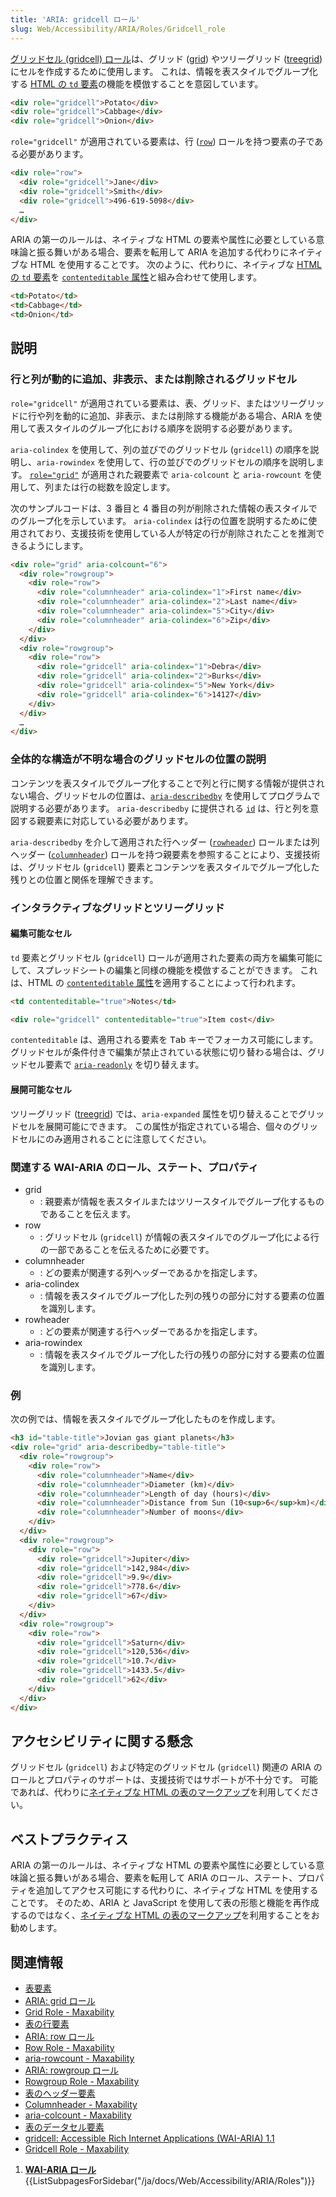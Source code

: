```yaml
---
title: 'ARIA: gridcell ロール'
slug: Web/Accessibility/ARIA/Roles/Gridcell_role
---
```

[グリッドセル (gridcell) ロール](https://www.w3.org/TR/wai-aria-1.1/#gridcell)は、グリッド ([grid](/ja/docs/Web/Accessibility/ARIA/Roles/Grid_Role)) やツリーグリッド ([treegrid](/ja/docs/Web/Accessibility/ARIA/Roles/Treegrid_role)) にセルを作成するために使用します。 これは、情報を表スタイルでグループ化する [HTML の `td` 要素](/ja/docs/Web/HTML/Element/td)の機能を模倣することを意図しています。

```html
<div role="gridcell">Potato</div>
<div role="gridcell">Cabbage</div>
<div role="gridcell">Onion</div>
```

`role="gridcell"` が適用されている要素は、行 ([`row`](/ja/docs/Web/Accessibility/ARIA/Roles/Row_Role)) ロールを持つ要素の子である必要があります。

```html
<div role="row">
  <div role="gridcell">Jane</div>
  <div role="gridcell">Smith</div>
  <div role="gridcell">496-619-5098</div>
  …
</div>
```

ARIA の第一のルールは、ネイティブな HTML の要素や属性に必要としている意味論と振る舞いがある場合、要素を転用して ARIA を追加する代わりにネイティブな HTML を使用することです。 次のように、代わりに、ネイティブな [HTML の `td` 要素](/ja/docs/Web/HTML/Element/td)を [`contenteditable` 属性](/ja/docs/Web/HTML/Global_attributes/contenteditable)と組み合わせて使用します。

```html
<td>Potato</td>
<td>Cabbage</td>
<td>Onion</td>
```

## 説明

### 行と列が動的に追加、非表示、または削除されるグリッドセル

`role="gridcell"` が適用されている要素は、表、グリッド、またはツリーグリッドに行や列を動的に追加、非表示、または削除する機能がある場合、ARIA を使用して表スタイルのグループ化における順序を説明する必要があります。

`aria-colindex` を使用して、列の並びでのグリッドセル (`gridcell`) の順序を説明し、`aria-rowindex` を使用して、行の並びでのグリッドセルの順序を説明します。 [`role="grid"`](/ja/docs/Web/Accessibility/ARIA/Roles/Grid_Role) が適用された親要素で `aria-colcount` と `aria-rowcount` を使用して、列または行の総数を設定します。

次のサンプルコードは、3 番目と 4 番目の列が削除された情報の表スタイルでのグループ化を示しています。 `aria-colindex` は行の位置を説明するために使用されており、支援技術を使用している人が特定の行が削除されたことを推測できるようにします。

```html
<div role="grid" aria-colcount="6">
  <div role="rowgroup">
    <div role="row">
      <div role="columnheader" aria-colindex="1">First name</div>
      <div role="columnheader" aria-colindex="2">Last name</div>
      <div role="columnheader" aria-colindex="5">City</div>
      <div role="columnheader" aria-colindex="6">Zip</div>
    </div>
  </div>
  <div role="rowgroup">
    <div role="row">
      <div role="gridcell" aria-colindex="1">Debra</div>
      <div role="gridcell" aria-colindex="2">Burks</div>
      <div role="gridcell" aria-colindex="5">New York</div>
      <div role="gridcell" aria-colindex="6">14127</div>
    </div>
  </div>
  …
</div>
```

### 全体的な構造が不明な場合のグリッドセルの位置の説明

コンテンツを表スタイルでグループ化することで列と行に関する情報が提供されない場合、グリッドセルの位置は、[`aria-describedby`](/ja/docs/Web/Accessibility/ARIA/ARIA_Techniques/Using_the_aria-describedby_attribute) を使用してプログラムで説明する必要があります。 `aria-describedby` に提供される [`id`](/ja/docs/Web/HTML/Global_attributes/id) は、行と列を意図する親要素に対応している必要があります。

`aria-describedby` を介して適用された行ヘッダー ([`rowheader`](/ja/docs/Web/Accessibility/ARIA/Roles/Rowheader_role)) ロールまたは列ヘッダー ([`columnheader`](/ja/docs/Web/Accessibility/ARIA/Roles/Columnheader_role)) ロールを持つ親要素を参照することにより、支援技術は、グリッドセル (`gridcell`) 要素とコンテンツを表スタイルでグループ化した残りとの位置と関係を理解できます。

### インタラクティブなグリッドとツリーグリッド

#### 編集可能なセル

`td` 要素とグリッドセル (`gridcell`) ロールが適用された要素の両方を編集可能にして、スプレッドシートの編集と同様の機能を模倣することができます。 これは、HTML の [`contenteditable` 属性](/ja/docs/Web/HTML/Global_attributes/contenteditable)を適用することによって行われます。

```html
<td contenteditable="true">Notes</td>

<div role="gridcell" contenteditable="true">Item cost</div>
```

`contenteditable` は、適用される要素を <kbd>Tab</kbd> キーでフォーカス可能にします。 グリッドセルが条件付きで編集が禁止されている状態に切り替わる場合は、グリッドセル要素で [`aria-readonly`](/ja/docs/Web/Accessibility/ARIA/ARIA_Techniques/Using_the_aria-readonly_attribute) を切り替えます。

#### 展開可能なセル

ツリーグリッド ([treegrid](/ja/docs/Web/Accessibility/ARIA/Roles/Treegrid_role)) では、`aria-expanded` 属性を切り替えることでグリッドセルを展開可能にできます。 この属性が指定されている場合、個々のグリッドセルにのみ適用されることに注意してください。

### 関連する WAI-ARIA のロール、ステート、プロパティ

- grid
  - : 親要素が情報を表スタイルまたはツリースタイルでグループ化するものであることを伝えます。
- row
  - : グリッドセル (`gridcell`) が情報の表スタイルでのグループ化による行の一部であることを伝えるために必要です。
- columnheader
  - : どの要素が関連する列ヘッダーであるかを指定します。
- aria-colindex
  - : 情報を表スタイルでグループ化した列の残りの部分に対する要素の位置を識別します。
- rowheader
  - : どの要素が関連する行ヘッダーであるかを指定します。
- aria-rowindex
  - : 情報を表スタイルでグループ化した行の残りの部分に対する要素の位置を識別します。

### 例

次の例では、情報を表スタイルでグループ化したものを作成します。

```html
<h3 id="table-title">Jovian gas giant planets</h3>
<div role="grid" aria-describedby="table-title">
  <div role="rowgroup">
    <div role="row">
      <div role="columnheader">Name</div>
      <div role="columnheader">Diameter (km)</div>
      <div role="columnheader">Length of day (hours)</div>
      <div role="columnheader">Distance from Sun (10<sup>6</sup>km)</div>
      <div role="columnheader">Number of moons</div>
    </div>
  </div>
  <div role="rowgroup">
    <div role="row">
      <div role="gridcell">Jupiter</div>
      <div role="gridcell">142,984</div>
      <div role="gridcell">9.9</div>
      <div role="gridcell">778.6</div>
      <div role="gridcell">67</div>
    </div>
  </div>
  <div role="rowgroup">
    <div role="row">
      <div role="gridcell">Saturn</div>
      <div role="gridcell">120,536</div>
      <div role="gridcell">10.7</div>
      <div role="gridcell">1433.5</div>
      <div role="gridcell">62</div>
    </div>
  </div>
</div>
```

## アクセシビリティに関する懸念

グリッドセル (`gridcell`) および特定のグリッドセル (`gridcell`) 関連の ARIA のロールとプロパティのサポートは、支援技術ではサポートが不十分です。 可能であれば、代わりに[ネイティブな HTML の表のマークアップ](/ja/docs/Web/HTML/Element/table)を利用してください。

## ベストプラクティス

ARIA の第一のルールは、ネイティブな HTML の要素や属性に必要としている意味論と振る舞いがある場合、要素を転用して ARIA のロール、ステート、プロパティを追加してアクセス可能にする代わりに、ネイティブな HTML を使用することです。 そのため、ARIA と JavaScript を使用して表の形態と機能を再作成するのではなく、[ネイティブな HTML の表のマークアップ](/ja/docs/Web/HTML/Element/table)を利用することをお勧めします。

## 関連情報

- [表要素](/ja/docs/Web/HTML/Element/table)
- [ARIA: grid ロール](/ja/docs/Web/Accessibility/ARIA/Roles/Grid_Role)
- [Grid Role - Maxability](http://www.maxability.co.in/wai-aria-overview/grid-role/)
- [表の行要素](/ja/docs/Web/HTML/Element/tr)
- [ARIA: row ロール](/ja/docs/Web/Accessibility/ARIA/Roles/Row_Role)
- [Row Role - Maxability](http://www.maxability.co.in/wai-aria-overview/row-role/)
- [aria-rowcount - Maxability](http://www.maxability.co.in/2018/09/aria-rowcount-property/)
- [ARIA: rowgroup ロール](/ja/docs/Web/Accessibility/ARIA/Roles/Rowgroup_Role)
- [Rowgroup Role - Maxability](http://www.maxability.co.in/wai-aria-overview/rowgroup-role/)
- [表のヘッダー要素](/ja/docs/Web/HTML/Element/th)
- [Columnheader - Maxability](http://www.maxability.co.in/wai-aria-overview/columnheader-role/)
- [aria-colcount - Maxability](http://www.maxability.co.in/2017/07/aria-colcount-property/)
- [表のデータセル要素](/ja/docs/Web/HTML/Element/td)
- [gridcell: Accessible Rich Internet Applications (WAI-ARIA) 1.1](https://www.w3.org/TR/wai-aria-1.1/#gridcell)
- [Gridcell Role - Maxability](http://www.maxability.co.in/wai-aria-overview/gridcell-role/)

1. [**WAI-ARIA ロール**](/ja/docs/Web/Accessibility/ARIA/Roles){{ListSubpagesForSidebar("/ja/docs/Web/Accessibility/ARIA/Roles")}}

